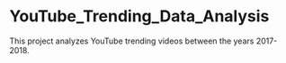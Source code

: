 # YouTube_Trending_Data_Analysis
This project analyzes YouTube trending videos between the years 2017-2018.
